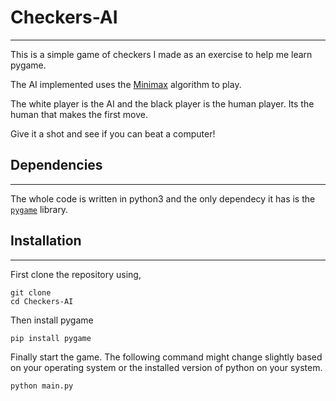 # Checkers-AI
----------------------------------------------
This is a simple game of checkers I made as an exercise to help me learn pygame.

The AI implemented uses the [Minimax](https://en.wikipedia.org/wiki/Minimax) algorithm to play.

<p>The white player is the AI and the black player is the human player. Its the human that makes the first move.</p>

<p>Give it a shot and see if you can beat a computer!</p>

## Dependencies
----------------------------------------------
The whole code is written in python3 and the only dependecy it has is the [`pygame`](https://pypi.org/project/pygame/) library.

## Installation
----------------------------------------------
First clone the repository using,
```
git clone
cd Checkers-AI
```

Then install pygame
```
pip install pygame
```

Finally start the game. The following command might change slightly based on your operating system or the installed version of python on your system.
```
python main.py
```